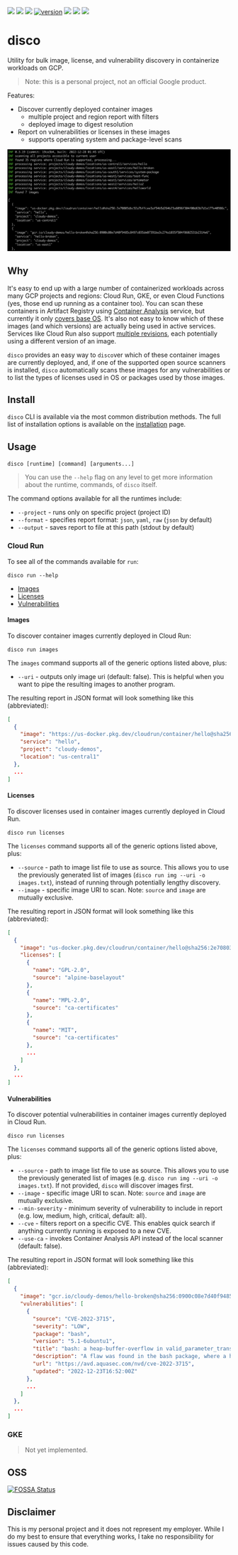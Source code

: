 [![](https://github.com/mchmarny/disco/actions/workflows/on-push.yaml/badge.svg?branch=main)](https://github.com/mchmarny/disco/actions/workflows/on-push.yaml)
[![](https://github.com/mchmarny/disco/actions/workflows/on-tag.yaml/badge.svg)](https://github.com/mchmarny/disco/actions/workflows/on-tag.yaml)
[![](https://codecov.io/gh/mchmarny/disco/branch/main/graph/badge.svg?token=9HLYDZZADN)](https://codecov.io/gh/mchmarny/disco)
[![version](https://img.shields.io/github/release/mchmarny/disco.svg?label=version)](https://github.com/mchmarny/disco/releases/latest)
[![](https://img.shields.io/github/go-mod/go-version/mchmarny/disco.svg?label=go)](https://github.com/mchmarny/disco)
[![](https://goreportcard.com/badge/github.com/mchmarny/disco)](https://goreportcard.com/report/github.com/mchmarny/disco)
[![](https://img.shields.io/badge/License-Apache%202.0-blue.svg?label=license)](https://github.com/mchmarny/disco/blob/main/LICENSE)

# disco 

Utility for bulk image, license, and vulnerability discovery in containerize workloads on GCP.

> Note: this is a personal project, not an official Google product.

Features:

* Discover currently deployed container images
  * multiple project and region report with filters
  * deployed image to digest resolution
* Report on vulnerabilities or licenses in these images
  * supports operating system and package-level scans

![](etc/preview.png)

## Why

It's easy to end up with a large number of containerized workloads across many GCP projects and regions: Cloud Run, GKE, or even Cloud Functions (yes, those end up running as a container too). You can scan these containers in Artifact Registry using [Container Analysis](https://cloud.google.com/container-analysis/docs/container-analysis) service, but currently it only [covers base OS](https://cloud.google.com/container-analysis/docs/os-overview). It's also not easy to know which of these images (and which versions) are actually being used in active services. Services like Cloud Run also support [multiple revisions](https://cloud.google.com/run/docs/managing/revisions), each potentially using a different version of an image.

`disco` provides an easy way to `disco`ver which of these container images are currently deployed, and, if one of the supported open source scanners is installed, `disco` automatically scans these images for any vulnerabilities or to list the types of licenses used in OS or packages used by those images. 

## Install

`disco` CLI is available via the most common distribution methods. The full list of installation options is available on the [installation](INSTALL.md) page.

## Usage

```shell
disco [runtime] [command] [arguments...]
```

> You can use the `--help` flag on any level to get more information about the runtime, commands, of `disco` itself.

The command options available for all the runtimes include:

* `--project` - runs only on specific project (project ID)
* `--format`  - specifies report format: `json`, `yaml`, `raw` (`json` by default)
* `--output`  - saves report to file at this path (stdout by default) 

### Cloud Run 

To see all of the commands available for `run`:

```shell
disco run --help
```

* [Images](#images)
* [Licenses](#licenses)
* [Vulnerabilities](#vulnerabilities)

#### Images

To discover container images currently deployed in Cloud Run:

```shell
disco run images
```

The `images` command supports all of the generic options listed above, plus: 

* `--uri` - outputs only image uri (default: false). This is helpful when you want to pipe the resulting images to another program.

The resulting report in JSON format will look something like this (abbreviated):

```json
[
  {
    "image": "https://us-docker.pkg.dev/cloudrun/container/hello@sha256:2e70803dbc92a7bffcee3af54b5d264b23a6096f304f00d63b7d1e177e40986c",
    "service": "hello",
    "project": "cloudy-demos",
    "location": "us-central1"
  },
  ...
]
```

#### Licenses

To discover licenses used in container images currently deployed in Cloud Run.

```shell
disco run licenses
```

The `licenses` command supports all of the generic options listed above, plus: 

* `--source` - path to image list file to use as source. This allows you to use the previously generated list of images (`disco run img --uri -o images.txt`), instead of running through potentially lengthy discovery. 
* `--image` - specific image URI to scan. Note: `source` and `image` are mutually exclusive.

The resulting report in JSON format will look something like this (abbreviated):

```json
[
  {
    "image": "us-docker.pkg.dev/cloudrun/container/hello@sha256:2e70803dbc92a7bffcee3af54b5d264b23a6096f304f00d63b7d1e177e40986c",
    "licenses": [
      {
        "name": "GPL-2.0",
        "source": "alpine-baselayout"
      },
      {
        "name": "MPL-2.0",
        "source": "ca-certificates"
      },
      {
        "name": "MIT",
        "source": "ca-certificates"
      },
      ...
    ]
  },
  ...
]
```

#### Vulnerabilities

To discover potential vulnerabilities in container images currently deployed in Cloud Run.

```shell
disco run licenses
```

The `licenses` command supports all of the generic options listed above, plus: 

* `--source` - path to image list file to use as source. This allows you to use the previously generated list of images (e.g. `disco run img --uri -o images.txt`). If not provided, `disco` will discover images first. 
* `--image` - specific image URI to scan. Note: `source` and `image` are mutually exclusive.
* `--min-severity` - minimum severity of vulnerability to include in report (e.g. low, medium, high, critical, default: all).
* `--cve` - filters report on a specific CVE. This enables quick search if anything currently running is exposed to a new CVE.
* `--use-ca`  - invokes Container Analysis API instead of the local scanner (default: false).

The resulting report in JSON format will look something like this (abbreviated):

```json
[
  {
    "image": "gcr.io/cloudy-demos/hello-broken@sha256:0900c08e7d40f9485c8497c035de07391ba3c274a1035f504f8602531b2314e6",
    "vulnerabilities": [
      {
        "source": "CVE-2022-3715",
        "severity": "LOW",
        "package": "bash",
        "version": "5.1-6ubuntu1",
        "title": "bash: a heap-buffer-overflow in valid_parameter_transform",
        "description": "A flaw was found in the bash package, where a heap-buffer overflow can occur in valid_parameter_transform. This issue may lead to memory problems.",
        "url": "https://avd.aquasec.com/nvd/cve-2022-3715",
        "updated": "2022-12-23T16:52:00Z"
      },
      ...
    ]
  },
  ...
]
```

### GKE

> Not yet implemented.


## OSS

[![FOSSA Status](https://app.fossa.com/api/projects/git%2Bgithub.com%2Fmchmarny%2Fdisco.svg?type=large)](https://app.fossa.com/projects/git%2Bgithub.com%2Fmchmarny%2Fdisco?ref=badge_large)


## Disclaimer

This is my personal project and it does not represent my employer. While I do my best to ensure that everything works, I take no responsibility for issues caused by this code.
